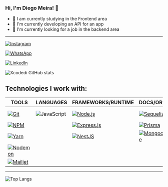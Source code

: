 ### Hi, I'm Diego Meira! 👋

- 👾 I am currently studying in the Frontend area
- 👾 I'm currently developing an API for an app
- 👾 I'm currently looking for a job in the backend area

---

[![Instagram](https://img.shields.io/badge/Instagram-E4405F?style=for-the-badge&logo=instagram&logoColor=white)](https://www.instagram.com/diegomeiraaa/)

[![WhatsApp](https://img.shields.io/badge/WhatsApp-25D366?style=for-the-badge&logo=whatsapp&logoColor=white)](https://api.whatsapp.com/send?phone=5554999914553)

[![LinkedIn](https://img.shields.io/badge/LinkedIn-0077B5?style=for-the-badge&logo=linkedin&logoColor=white)](https://www.linkedin.com/in/diego-meira-1a062521a)

![Xcodedi GitHub stats](https://github-readme-stats.vercel.app/api?username=xcodedi&show_icons=true&theme=tokyonight)

## Technologies I work with:

| TOOLS                                                                                                                               | LANGUAGES                                                                                                         | FRAMEWORKS/RUNTIME                                                                                                             | DOCS/ORM                                                                                                                                | DATABASE/TOOL                                                                                                                                   | DEPLOY                                                                                                                          |
| ----------------------------------------------------------------------------------------------------------------------------------- | ----------------------------------------------------------------------------------------------------------------- | ------------------------------------------------------------------------------------------------------------------------------ | --------------------------------------------------------------------------------------------------------------------------------------- | ----------------------------------------------------------------------------------------------------------------------------------------------- | ------------------------------------------------------------------------------------------------------------------------------- |
| [![Git](https://img.shields.io/badge/Git-E44C30?style=for-the-badge&logo=git&logoColor=white)](https://git-scm.com)                 | ![JavaScript](https://img.shields.io/badge/JavaScript-F7DF1E?style=for-the-badge&logo=javascript&logoColor=black) | [![Node.js](https://img.shields.io/badge/Node.js-43853D?style=for-the-badge&logo=node.js&logoColor=white)](https://nodejs.org) | [![Sequelize](https://img.shields.io/badge/Sequelize-007ACC?style=for-the-badge&logo=sequelize&logoColor=white)](https://sequelize.org) | [![Docker](https://img.shields.io/badge/Docker-2496ED?style=for-the-badge&logo=docker&logoColor=white)](https://www.docker.com)                 | [![Heroku](https://img.shields.io/badge/Heroku-430098?style=for-the-badge&logo=heroku&logoColor=white)](https://www.heroku.com) |
| [![NPM](https://img.shields.io/badge/npm-CB3837?style=for-the-badge&logo=npm&logoColor=white)](https://www.npmjs.com)               |                                                                                                                   | [![Express.js](https://img.shields.io/badge/Express.js-404D59?style=for-the-badge)](https://expressjs.com)                     | [![Prisma](https://img.shields.io/badge/Prisma-2D3748?style=for-the-badge&logo=prisma&logoColor=white)](https://www.prisma.io)          | [![PostgreSQL](https://img.shields.io/badge/PostgreSQL-316192?style=for-the-badge&logo=postgresql&logoColor=white)](https://www.postgresql.org) | [![AWS](https://img.shields.io/badge/AWS-232F3E?style=for-the-badge&logo=amazonaws&logoColor=white)](https://aws.amazon.com)    |
| [![Yarn](https://img.shields.io/badge/Yarn-3C4D9D?style=for-the-badge&logo=yarn&logoColor=white)](https://yarnpkg.com)              |                                                                                                                   | [![NestJS](https://img.shields.io/badge/NestJS-EE0088?style=for-the-badge&logo=nestjs&logoColor=white)](https://nestjs.com)    | [![Mongoose](https://img.shields.io/badge/Mongoose-880000?style=for-the-badge&logo=mongoose&logoColor=white)](https://mongoosejs.com)   | [![MongoDB](https://img.shields.io/badge/MongoDB-4EA94B?style=for-the-badge&logo=mongodb&logoColor=white)](https://www.mongodb.com)             | [![Railway](https://img.shields.io/badge/Railway-000000?style=for-the-badge&logo=railway&logoColor=white)](https://railway.app) |
| [![Nodemon](https://img.shields.io/badge/Nodemon-gren?style=for-the-badge&logo=nodemon&logoColor=white)](https://nodemon.io)        |                                                                                                                   |                                                                                                                                |                                                                                                                                         | [![Insomnia](https://img.shields.io/badge/Insomnia-5849BE?style=for-the-badge&logo=insomnia&logoColor=white)](https://insomnia.rest)            |                                                                                                                                 |
| [![Mailjet](https://img.shields.io/badge/Mailjet-8A2BE2?style=for-the-badge&logo=mailjet&logoColor=white)](https://www.mailjet.com) |

---

![Top Langs](https://github-readme-stats.vercel.app/api/top-langs/?username=xcodedi&layout=compact)
